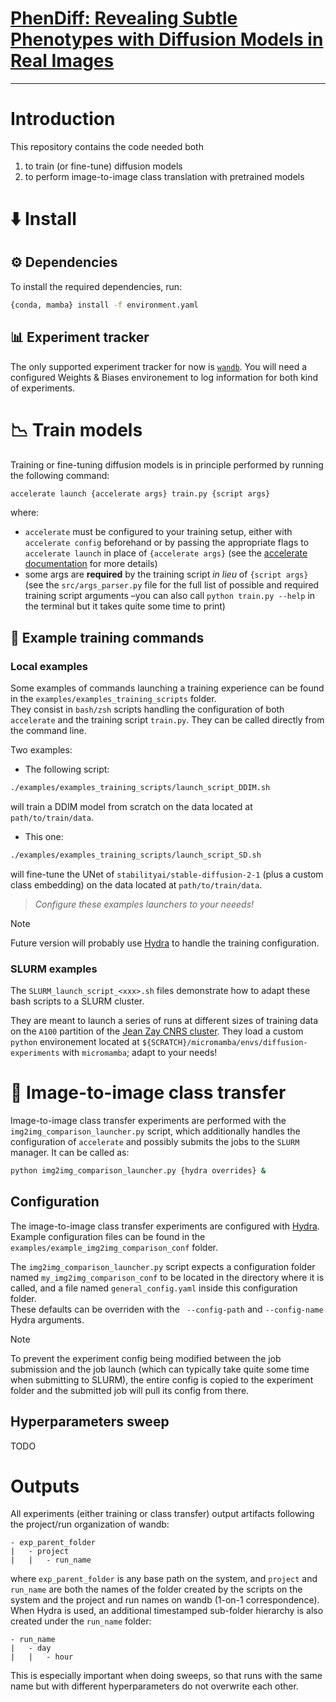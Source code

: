 # [PhenDiff: Revealing Subtle Phenotypes with Diffusion Models in Real Images](https://arxiv.org/abs/2312.08290)

---

# Introduction
This repository contains the code needed both
1. to train (or fine-tune) diffusion models 
2. to perform image-to-image class translation with pretrained models


# ⬇️ Install

## ⚙️ Dependencies

To install the required dependencies, run:
```sh
{conda, mamba} install -f environment.yaml
```

## 📊 Experiment tracker
The only supported experiment tracker for now is [`wandb`](https://wandb.ai/site). You will need a configured Weights & Biases environement to log information for both kind of experiments.

# 📉 Train models
Training or fine-tuning diffusion models is in principle performed by running the following command:
``` sh
accelerate launch {accelerate args} train.py {script args}
```
where:
- `accelerate` must be configured to your training setup, either with `accelerate config` beforehand or by passing the appropriate flags to `accelerate launch` in place of `{accelerate args}` (see the [accelerate documentation](https://huggingface.co/docs/accelerate) for more details)
- some args are **required** by the training script _in lieu_ of `{script args}` (see the `src/args_parser.py` file for the full list of possible and required training script arguments –you can also call `python train.py --help` in the terminal but it takes quite some time to print)

## 🐥 Example training commands

### Local examples
Some examples of commands launching a training experience can be found in the `examples/examples_training_scripts` folder.  
They consist in `bash/zsh` scripts handling the configuration of both `accelerate` and the training script `train.py`. They can be called directly from the command line.

Two examples:
- The following script:
```sh
./examples/examples_training_scripts/launch_script_DDIM.sh
```
will train a DDIM model from scratch on the data located at `path/to/train/data`.

- This one:
```sh
./examples/examples_training_scripts/launch_script_SD.sh
```
will fine-tune the UNet of `stabilityai/stable-diffusion-2-1` (plus a custom class embedding) on the data located at `path/to/train/data`.

> _Configure these examples launchers to your neeeds!_

> [!NOTE]
> Future version will probably use [Hydra](https://hydra.cc/) to handle the training configuration.

### SLURM examples
The `SLURM_launch_script_<xxx>.sh` files demonstrate how to adapt these bash scripts to a SLURM cluster. 

They are meant to launch a series of runs at different sizes of training data on the `A100` partition of the [Jean Zay CNRS cluster](http://www.idris.fr/eng/jean-zay/index.html). They load a custom `python` environement located at `${SCRATCH}/micromamba/envs/diffusion-experiments` with `micromamba`; adapt to your needs!

# 🎨 Image-to-image class transfer
Image-to-image class transfer experiments are performed with the `img2img_comparison_launcher.py` script, which additionally handles the configuration of `accelerate` and possibly submits the jobs to the `SLURM` manager. It can be called as:
```sh
python img2img_comparison_launcher.py {hydra overrides} &
```
## Configuration

The image-to-image class transfer experiments are configured with [Hydra](https://hydra.cc/). Example configuration files can be found in the `examples/example_img2img_comparison_conf` folder. 

The `img2img_comparison_launcher.py` script expects a configuration folder named `my_img2img_comparison_conf` to be located in the directory where it is called, and a file named `general_config.yaml` inside this configuration folder.  
These defaults can be overriden with the ` --config-path` and `--config-name` Hydra arguments.

> [!NOTE]
> To prevent the experiment config being modified between the job submission and the job launch (which can typically take quite some time when submitting to SLURM), the entire config is copied to the experiment folder and the submitted job will pull its config from there.

## Hyperparameters sweep

TODO

# Outputs
All experiments (either training or class transfer) output artifacts following the project/run organization of wandb:
```
- exp_parent_folder
|   - project
|   |   - run_name
```
where `exp_parent_folder` is any base path on the system, and `project` and `run_name` are both the names of the folder created by the scripts on the system and the project and run names on wandb (1-on-1 correspondence).  
When Hydra is used, an additional timestamped sub-folder hierarchy is also created under the `run_name` folder:
```
- run_name
|   - day
|   |   - hour
```
This is especially important when doing sweeps, so that runs with the same name but with different hyperparameters do not overwrite each other.
